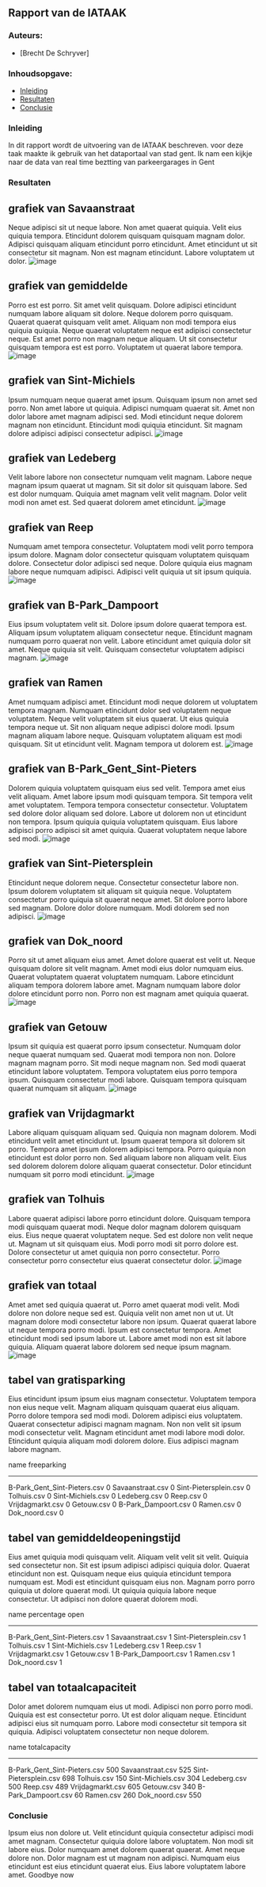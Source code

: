 ## Rapport van de IATAAK
### Auteurs:
 - [Brecht De Schryver]
### Inhoudsopgave:
 - [Inleiding](#inleiding)
 - [Resultaten](#resultaten)
 - [Conclusie](#conclusie)
### Inleiding
In dit rapport wordt de uitvoering van de IATAAK beschreven. voor deze taak maakte ik gebruik van het dataportaal van stad gent. Ik nam een kijkje naar de data van real time beztting van parkeergarages in Gent
### Resultaten
## grafiek van Savaanstraat
Neque adipisci sit ut neque labore. Non amet quaerat quiquia. Velit eius quiquia tempora. Etincidunt dolorem quisquam quisquam magnam dolor. Adipisci quisquam aliquam etincidunt porro etincidunt. Amet etincidunt ut sit consectetur sit magnam. Non est magnam etincidunt. Labore voluptatem ut dolor.
![image](./csvimage/Savaanstraat.csv.png)
## grafiek van gemiddelde
Porro est est porro. Sit amet velit quisquam. Dolore adipisci etincidunt numquam labore aliquam sit dolore. Neque dolorem porro quisquam. Quaerat quaerat quisquam velit amet. Aliquam non modi tempora eius quiquia quiquia. Neque quaerat voluptatem neque est adipisci consectetur neque. Est amet porro non magnam neque aliquam. Ut sit consectetur quisquam tempora est est porro. Voluptatem ut quaerat labore tempora.
![image](./csvimage/gemiddelde.csv.png)
## grafiek van Sint-Michiels
Ipsum numquam neque quaerat amet ipsum. Quisquam ipsum non amet sed porro. Non amet labore ut quiquia. Adipisci numquam quaerat sit. Amet non dolor labore amet magnam adipisci sed. Modi etincidunt neque dolorem magnam non etincidunt. Etincidunt modi quiquia etincidunt. Sit magnam dolore adipisci adipisci consectetur adipisci.
![image](./csvimage/Sint-Michiels.csv.png)
## grafiek van Ledeberg
Velit labore labore non consectetur numquam velit magnam. Labore neque magnam ipsum quaerat ut magnam. Sit sit dolor sit quisquam labore. Sed est dolor numquam. Quiquia amet magnam velit velit magnam. Dolor velit modi non amet est. Sed quaerat dolorem amet etincidunt.
![image](./csvimage/Ledeberg.csv.png)
## grafiek van Reep
Numquam amet tempora consectetur. Voluptatem modi velit porro tempora ipsum dolore. Magnam dolor consectetur quisquam voluptatem quisquam dolore. Consectetur dolor adipisci sed neque. Dolore quiquia eius magnam labore neque numquam adipisci. Adipisci velit quiquia ut sit ipsum quiquia.
![image](./csvimage/Reep.csv.png)
## grafiek van B-Park_Dampoort
Eius ipsum voluptatem velit sit. Dolore ipsum dolore quaerat tempora est. Aliquam ipsum voluptatem aliquam consectetur neque. Etincidunt magnam numquam porro quaerat non velit. Labore etincidunt amet quiquia dolor sit amet. Neque quiquia sit velit. Quisquam consectetur voluptatem adipisci magnam.
![image](./csvimage/B-Park_Dampoort.csv.png)
## grafiek van Ramen
Amet numquam adipisci amet. Etincidunt modi neque dolorem ut voluptatem tempora magnam. Numquam etincidunt dolor sed voluptatem neque voluptatem. Neque velit voluptatem sit eius quaerat. Ut eius quiquia tempora neque ut. Sit non aliquam neque adipisci dolore modi. Ipsum magnam aliquam labore neque. Quisquam voluptatem aliquam est modi quisquam. Sit ut etincidunt velit. Magnam tempora ut dolorem est.
![image](./csvimage/Ramen.csv.png)
## grafiek van B-Park_Gent_Sint-Pieters
Dolorem quiquia voluptatem quisquam eius sed velit. Tempora amet eius velit aliquam. Amet labore ipsum modi quisquam tempora. Sit tempora velit amet voluptatem. Tempora tempora consectetur consectetur. Voluptatem sed dolore dolor aliquam sed dolore. Labore ut dolorem non ut etincidunt non tempora. Ipsum quiquia quiquia voluptatem quisquam. Eius labore adipisci porro adipisci sit amet quiquia. Quaerat voluptatem neque labore sed modi.
![image](./csvimage/B-Park_Gent_Sint-Pieters.csv.png)
## grafiek van Sint-Pietersplein
Etincidunt neque dolorem neque. Consectetur consectetur labore non. Ipsum dolorem voluptatem sit aliquam sit quiquia neque. Voluptatem consectetur porro quiquia sit quaerat neque amet. Sit dolore porro labore sed magnam. Dolore dolor dolore numquam. Modi dolorem sed non adipisci.
![image](./csvimage/Sint-Pietersplein.csv.png)
## grafiek van Dok_noord
Porro sit ut amet aliquam eius amet. Amet dolore quaerat est velit ut. Neque quisquam dolore sit velit magnam. Amet modi eius dolor numquam eius. Quaerat voluptatem quaerat voluptatem numquam. Labore etincidunt aliquam tempora dolorem labore amet. Magnam numquam labore dolor dolore etincidunt porro non. Porro non est magnam amet quiquia quaerat.
![image](./csvimage/Dok_noord.csv.png)
## grafiek van Getouw
Ipsum sit quiquia est quaerat porro ipsum consectetur. Numquam dolor neque quaerat numquam sed. Quaerat modi tempora non non. Dolore magnam magnam porro. Sit modi neque magnam non. Sed modi quaerat etincidunt labore voluptatem. Tempora voluptatem eius porro tempora ipsum. Quisquam consectetur modi labore. Quisquam tempora quisquam quaerat numquam sit aliquam.
![image](./csvimage/Getouw.csv.png)
## grafiek van Vrijdagmarkt
Labore aliquam quisquam aliquam sed. Quiquia non magnam dolorem. Modi etincidunt velit amet etincidunt ut. Ipsum quaerat tempora sit dolorem sit porro. Tempora amet ipsum dolorem adipisci tempora. Porro quiquia non etincidunt est dolor porro non. Sed aliquam labore non aliquam velit. Eius sed dolorem dolorem dolore aliquam quaerat consectetur. Dolor etincidunt numquam sit porro modi etincidunt.
![image](./csvimage/Vrijdagmarkt.csv.png)
## grafiek van Tolhuis
Labore quaerat adipisci labore porro etincidunt dolore. Quisquam tempora modi quisquam quaerat modi. Neque dolor magnam dolorem quisquam eius. Eius neque quaerat voluptatem neque. Sed est dolore non velit neque ut. Magnam ut sit quisquam eius. Modi porro modi sit porro dolore est. Dolore consectetur ut amet quiquia non porro consectetur. Porro consectetur porro consectetur eius quaerat consectetur dolor.
![image](./csvimage/Tolhuis.csv.png)
## grafiek van totaal
Amet amet sed quiquia quaerat ut. Porro amet quaerat modi velit. Modi dolore non dolore neque sed est. Quiquia velit non amet non ut ut. Ut magnam dolore modi consectetur labore non ipsum. Quaerat quaerat labore ut neque tempora porro modi. Ipsum est consectetur tempora. Amet etincidunt modi sed ipsum labore ut. Labore amet modi non est sit labore quiquia. Aliquam quaerat labore dolorem sed neque ipsum magnam.
![image](./csvimage/totaal.png)
## tabel van gratisparking
Eius etincidunt ipsum ipsum eius magnam consectetur. Voluptatem tempora non eius neque velit. Magnam aliquam quisquam quaerat eius aliquam. Porro dolore tempora sed modi modi. Dolorem adipisci eius voluptatem. Quaerat consectetur adipisci magnam magnam. Non non velit sit ipsum modi consectetur velit. Magnam etincidunt amet modi labore modi dolor. Etincidunt quiquia aliquam modi dolorem dolore. Eius adipisci magnam labore magnam.

name                            freeparking
----------------------------  -------------
B-Park_Gent_Sint-Pieters.csv              0
Savaanstraat.csv                          0
Sint-Pietersplein.csv                     0
Tolhuis.csv                               0
Sint-Michiels.csv                         0
Ledeberg.csv                              0
Reep.csv                                  0
Vrijdagmarkt.csv                          0
Getouw.csv                                0
B-Park_Dampoort.csv                       0
Ramen.csv                                 0
Dok_noord.csv                             0
## tabel van gemiddeldeopeningstijd
Eius amet quiquia modi quisquam velit. Aliquam velit velit sit velit. Quiquia sed consectetur non. Sit est ipsum adipisci adipisci quiquia dolor. Quaerat etincidunt non est. Quisquam neque eius quiquia etincidunt tempora numquam est. Modi est etincidunt quisquam eius non. Magnam porro porro quiquia ut dolore quaerat modi. Ut quiquia quiquia labore neque consectetur. Ut adipisci non dolore quaerat dolorem modi.

name                            percentage open
----------------------------  -----------------
B-Park_Gent_Sint-Pieters.csv                  1
Savaanstraat.csv                              1
Sint-Pietersplein.csv                         1
Tolhuis.csv                                   1
Sint-Michiels.csv                             1
Ledeberg.csv                                  1
Reep.csv                                      1
Vrijdagmarkt.csv                              1
Getouw.csv                                    1
B-Park_Dampoort.csv                           1
Ramen.csv                                     1
Dok_noord.csv                                 1
## tabel van totaalcapaciteit
Dolor amet dolorem numquam eius ut modi. Adipisci non porro porro modi. Quiquia est est consectetur porro. Ut est dolor aliquam neque. Etincidunt adipisci eius sit numquam porro. Labore modi consectetur sit tempora sit quiquia. Adipisci voluptatem consectetur non neque dolorem.

name                            totalcapacity
----------------------------  ---------------
B-Park_Gent_Sint-Pieters.csv              500
Savaanstraat.csv                          525
Sint-Pietersplein.csv                     698
Tolhuis.csv                               150
Sint-Michiels.csv                         304
Ledeberg.csv                              500
Reep.csv                                  489
Vrijdagmarkt.csv                          605
Getouw.csv                                340
B-Park_Dampoort.csv                        60
Ramen.csv                                 260
Dok_noord.csv                             550
### Conclusie
Ipsum eius non dolore ut. Velit etincidunt quiquia consectetur adipisci modi amet magnam. Consectetur quiquia dolore labore voluptatem. Non modi sit labore eius. Dolor numquam amet dolorem quaerat quaerat. Amet neque dolore non. Dolor magnam est ut magnam non adipisci. Numquam eius etincidunt est eius etincidunt quaerat eius. Eius labore voluptatem labore amet.
Goodbye now